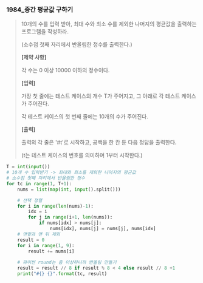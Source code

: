 ### 1984_중간 평균값 구하기

> 10개의 수를 입력 받아, 최대 수와 최소 수를 제외한 나머지의 평균값을 출력하는 프로그램을 작성하라.
>
> (소수점 첫째 자리에서 반올림한 정수를 출력한다.)
>
> 
> **[제약 사항]**
>
> 각 수는 0 이상 10000 이하의 정수이다.
>
> 
> **[입력]**
>
> 가장 첫 줄에는 테스트 케이스의 개수 T가 주어지고, 그 아래로 각 테스트 케이스가 주어진다.
>
> 각 테스트 케이스의 첫 번째 줄에는 10개의 수가 주어진다.
>
> 
> **[출력]**
>
> 출력의 각 줄은 '#t'로 시작하고, 공백을 한 칸 둔 다음 정답을 출력한다.
>
> (t는 테스트 케이스의 번호를 의미하며 1부터 시작한다.)





```python
T = int(input())
# 10개 수 입력받기 -> 최대와 최소를 제외한 나머지의 평균값
# 소수점 첫째 자리에서 반올림한 정수
for tc in range(1, T+1):
    nums = list(map(int, input().split()))

    # 선택 정렬
    for i in range(len(nums)-1):
        idx = i
        for j in range(i+1, len(nums)):
            if nums[idx] > nums[j]:
                nums[idx], nums[j] = nums[j], nums[idx]
	# 맨앞과 맨 뒤 제외
    result = 0
    for i in range(1, 9):
        result += nums[i]
	
    # 파이썬 round는 좀 이상하니까 반올림 만들기
    result = result // 8 if result % 8 < 4 else result // 8 +1
    print("#{} {}".format(tc, result)
```

